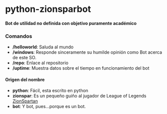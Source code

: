 # python-zionsparbot

#### Bot de utilidad no definida con objetivo puramente académico


### Comandos
* **/helloworld**: Saluda al mundo
* **/windows**: Responde sinceramente su humilde opinión como Bot acerca de este SO.
* **/repo**: Enlace al repositorio
* **/uptime**: Muestra datos sobre el tiempo en funcionamiento del bot


















#### Origen del nombre
* **python**: Fácil, esta escrito en python
* **zionspar**: Es un pequeño guiño al jugador de League of Legends [ZionSpartan](https://en.wikipedia.org/wiki/Darshan_(League_of_Legends_player))
* **bot**: Y bot, pues...porque es un bot.
